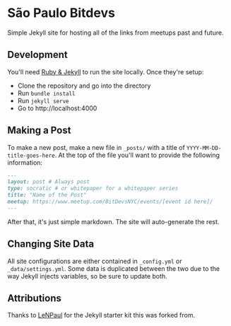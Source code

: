 # São Paulo Bitdevs

Simple Jekyll site for hosting all of the links from meetups past and future.

## Development

You'll need [Ruby & Jekyll](https://jekyllrb.com/docs/installation/) to run the
site locally. Once they're setup:

* Clone the repository and go into the directory
* Run `bundle install`
* Run `jekyll serve`
* Go to http://localhost:4000

## Making a Post

To make a new post, make a new file in `_posts/` with a title of
`YYYY-MM-DD-title-goes-here`. At the top of the file you'll want to provide the
following information:

```md
---
layout: post # Always post
type: socratic # or whitepaper for a whitepaper series
title: "Name of the Post"
meetup: https://www.meetup.com/BitDevsNYC/events/[event id here]/
---
```

After that, it's just simple markdown. The site will auto-generate the rest.

## Changing Site Data

All site configurations are either contained in `_config.yml` or
`_data/settings.yml`. Some data is duplicated between the two due to the way
Jekyll injects variables, so be sure to update both.

## Attributions

Thanks to [LeNPaul](https://github.com/LeNPaul/jekyll-starter-kit) for the
Jekyll starter kit this was forked from.
